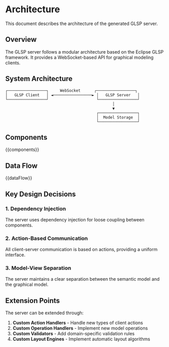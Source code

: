 # Architecture

This document describes the architecture of the generated GLSP server.

## Overview

The GLSP server follows a modular architecture based on the Eclipse GLSP framework. It provides a WebSocket-based API for graphical modeling clients.

## System Architecture

```
┌─────────────────┐     WebSocket      ┌─────────────────┐
│   GLSP Client   │ ◄─────────────────► │   GLSP Server   │
└─────────────────┘                     └─────────────────┘
                                               │
                                               ▼
                                        ┌─────────────────┐
                                        │  Model Storage  │
                                        └─────────────────┘
```

## Components

{{components}}

## Data Flow

{{dataFlow}}

## Key Design Decisions

### 1. Dependency Injection
The server uses dependency injection for loose coupling between components.

### 2. Action-Based Communication
All client-server communication is based on actions, providing a uniform interface.

### 3. Model-View Separation
The server maintains a clear separation between the semantic model and the graphical model.

## Extension Points

The server can be extended through:

1. **Custom Action Handlers** - Handle new types of client actions
2. **Custom Operation Handlers** - Implement new model operations
3. **Custom Validators** - Add domain-specific validation rules
4. **Custom Layout Engines** - Implement automatic layout algorithms